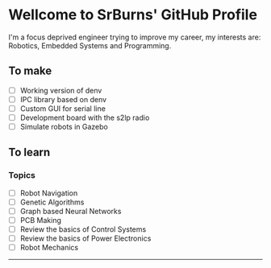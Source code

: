 <!--
**SrBurns-rep/SrBurns-rep** is a ✨ _special_ ✨ repository because its `README.md` (this file) appears on your GitHub profile.

Here are some ideas to get you started:

- 🔭 I’m currently working on ...
- 🌱 I’m currently learning ...
- 👯 I’m looking to collaborate on ...
- 🤔 I’m looking for help with ...
- 💬 Ask me about ...
- 📫 How to reach me: ...
- 😄 Pronouns: ...
- ⚡ Fun fact: ...
-->

# Wellcome to SrBurns' GitHub Profile
I'm a focus deprived engineer trying to improve my career, my interests are: Robotics, Embedded Systems and Programming.

## To make
- [ ] Working version of denv
- [ ] IPC library based on denv
- [ ] Custom GUI for serial line
- [ ] Development board with the s2lp radio
- [ ] Simulate robots in Gazebo

## To learn
### Topics
- [ ] Robot Navigation
- [ ] Genetic Algorithms
- [ ] Graph based Neural Networks
- [ ] PCB Making
- [ ] Review the basics of Control Systems
- [ ] Review the basics of Power Electronics
- [ ] Robot Mechanics
---
